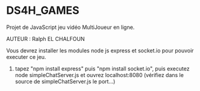 # DS4H_GAMES

Projet de JavaScript jeu vidéo MultiJoueur en ligne.

AUTEUR : Ralph EL CHALFOUN


Vous devrez installer les modules node js express et socket.io pour pouvoir executer ce jeu. 
1) tapez "npm install express" puis "npm install socket.io", puis executez node simpleChatServer.js et ouvrez localhost:8080 (vérifiez dans le source de simpleChatServer.js le port...)
